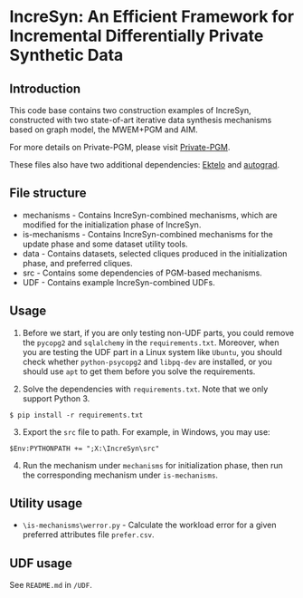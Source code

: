 # IncreSyn: An Efficient Framework for Incremental Differentially Private Synthetic Data

## Introduction

This code base contains two construction examples of IncreSyn, constructed with two state-of-art iterative data synthesis mechanisms based on graph model, the MWEM+PGM and AIM.

For more details on Private-PGM, please visit [Private-PGM](https://github.com/ryan112358/private-pgm).

These files also have two additional dependencies: [Ektelo](https://github.com/ektelo/ektelo) and [autograd](https://github.com/HIPS/autograd).

## File structure

* mechanisms - Contains IncreSyn-combined mechanisms, which are modified for the initialization phase of IncreSyn.
* is-mechanisms - Contains IncreSyn-combined mechanisms for the update phase and some dataset utility tools.
* data - Contains datasets, selected cliques produced in the initialization phase, and preferred cliques.
* src - Contains some dependencies of PGM-based mechanisms.
* UDF - Contains example IncreSyn-combined UDFs. 

## Usage

1. Before we start, if you are only testing non-UDF parts, you could remove
the ```pycopg2``` and ```sqlalchemy``` in the ```requirements.txt```. Moreover, when you are testing the UDF part in a Linux system like ```Ubuntu```, 
you should check whether ```python-psycopg2``` and ```libpq-dev``` are installed, or you should use ```apt``` to get them before you solve the requirements.

2. Solve the dependencies with ```requirements.txt```. Note that we only support Python 3. 

```
$ pip install -r requirements.txt
```
3. Export the ```src``` file to path. For example, in Windows, you may use:
```
$Env:PYTHONPATH += ";X:\IncreSyn\src"
```
4. Run the mechanism under ```mechanisms``` for initialization phase, then run the corresponding mechanism under ```is-mechanisms```.

## Utility usage
* ```\is-mechanisms\werror.py``` - Calculate the workload error for a given preferred attributes file ```prefer.csv```.

## UDF usage
See ```README.md``` in ```/UDF```.
